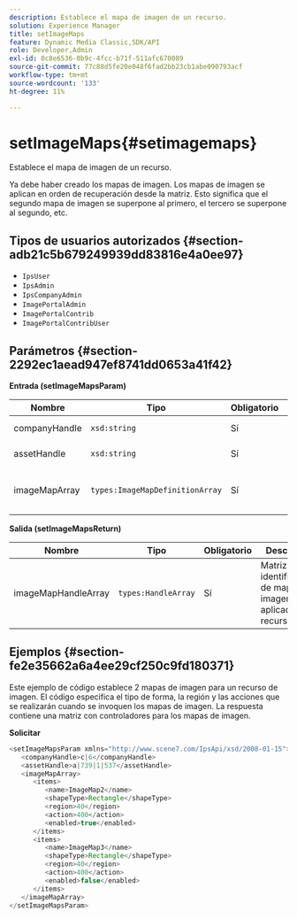 ```yaml
---
description: Establece el mapa de imagen de un recurso.
solution: Experience Manager
title: setImageMaps
feature: Dynamic Media Classic,SDK/API
role: Developer,Admin
exl-id: 0c8e6536-0b9c-4fcc-b71f-511afc670089
source-git-commit: 77c88d5fe20e048f6fad2bb23cb1abe090793acf
workflow-type: tm+mt
source-wordcount: '133'
ht-degree: 11%

---
```


# setImageMaps{#setimagemaps}

Establece el mapa de imagen de un recurso.

Ya debe haber creado los mapas de imagen. Los mapas de imagen se aplican en orden de recuperación desde la matriz. Esto significa que el segundo mapa de imagen se superpone al primero, el tercero se superpone al segundo, etc.

## Tipos de usuarios autorizados {#section-adb21c5b679249939dd83816e4a0ee97}

* `IpsUser`
* `IpsAdmin`
* `IpsCompanyAdmin`
* `ImagePortalAdmin`
* `ImagePortalContrib`
* `ImagePortalContribUser`

## Parámetros {#section-2292ec1aead947ef8741dd0653a41f42}

**Entrada (setImageMapsParam)**

| Nombre | Tipo | Obligatorio | Descripción |
|---|---|---|---|
| companyHandle | `xsd:string` | Sí | Manejo de la compañía. |
| assetHandle | `xsd:string` | Sí | Controlador de recurso. |
| imageMapArray | `types:ImageMapDefinitionArray` | Sí | Matriz de mapas de imagen predefinidos. |

**Salida (setImageMapsReturn)**

| Nombre | Tipo | Obligatorio | Descripción |
|---|---|---|---|
| imageMapHandleArray | `types:HandleArray` | Sí | Matriz con identificadores de mapa de imagen aplicados al recurso. |

## Ejemplos {#section-fe2e35662a6a4ee29cf250c9fd180371}

Este ejemplo de código establece 2 mapas de imagen para un recurso de imagen. El código especifica el tipo de forma, la región y las acciones que se realizarán cuando se invoquen los mapas de imagen. La respuesta contiene una matriz con controladores para los mapas de imagen.

**Solicitar**

```java
<setImageMapsParam xmlns="http://www.scene7.com/IpsApi/xsd/2008-01-15">
   <companyHandle>c|6</companyHandle>
   <assetHandle>a|739|1|537</assetHandle>
   <imageMapArray>
      <items>
         <name>ImageMap2</name>
         <shapeType>Rectangle</shapeType>
         <region>40</region>
         <action>400</action>
         <enabled>true</enabled>
      </items>
      <items>
         <name>ImageMap3</name>
         <shapeType>Rectangle</shapeType>
         <region>40</region>
         <action>400</action>
         <enabled>false</enabled>
      </items>
   </imageMapArray>
</setImageMapsParam>
```
